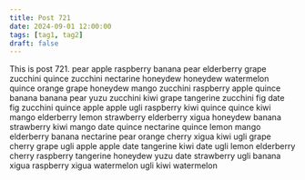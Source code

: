 ```yaml
---
title: Post 721
date: 2024-09-01 12:00:00
tags: [tag1, tag2]
draft: false
---
```

This is post 721.
pear
apple
raspberry
banana
pear
elderberry
grape
zucchini
quince
zucchini
nectarine
honeydew
honeydew
watermelon
quince
orange
grape
honeydew
mango
zucchini
raspberry
apple
quince
banana
banana
pear
yuzu
zucchini
kiwi
grape
tangerine
zucchini
fig
date
fig
zucchini
quince
apple
apple
ugli
raspberry
kiwi
quince
quince
kiwi
mango
elderberry
lemon
strawberry
elderberry
xigua
honeydew
banana
strawberry
kiwi
mango
date
quince
nectarine
quince
lemon
mango
elderberry
banana
nectarine
pear
orange
cherry
xigua
kiwi
ugli
grape
cherry
grape
ugli
apple
apple
date
tangerine
kiwi
date
ugli
lemon
elderberry
cherry
raspberry
tangerine
honeydew
yuzu
date
strawberry
ugli
banana
xigua
raspberry
xigua
watermelon
ugli
kiwi
watermelon
